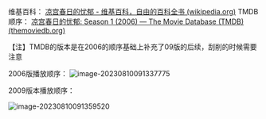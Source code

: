维基百科：
[凉宫春日的忧郁 - 维基百科，自由的百科全书 (wikipedia.org)](https://zh.wikipedia.org/zh-hans/%E6%B6%BC%E5%AE%AE%E6%98%A5%E6%97%A5%E7%9A%84%E6%86%82%E9%AC%B1)
TMDB顺序：
[凉宫春日的忧郁: Season 1 (2006) — The Movie Database (TMDB) (themoviedb.org)](https://www.themoviedb.org/tv/42511/season/1?language=zh-CN)

【注】TMDB的版本是在2006的顺序基础上补充了09版的后续，刮削的时候需要注意

2006版播放顺序：
![image-20230810091337775](https://kiwi4814-1256211473.cos.ap-nanjing.myqcloud.com/img/image-20230810091337775.webp)

2009版本播放顺序：

![image-20230810091359520](https://kiwi4814-1256211473.cos.ap-nanjing.myqcloud.com/img/image-20230810091359520.webp)